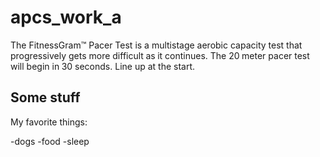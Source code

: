 # apcs_work_a

The FitnessGram™ Pacer Test is a multistage aerobic capacity test that progressively gets more difficult as it continues.
The 20 meter pacer test will begin in 30 seconds. Line up at the start.

## Some stuff

My favorite things:

-dogs
-food
-sleep
